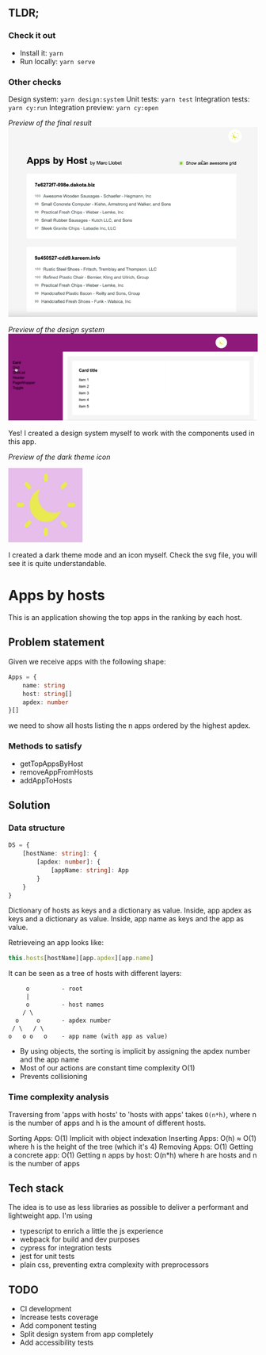 ## TLDR;
### Check it out
 - Install it: `yarn`
 - Run locally: `yarn serve`

### Other checks
Design system: `yarn design:system`
Unit tests: `yarn test`
Integration tests: `yarn cy:run`
Integration preview: `yarn cy:open`

*Preview of the final result*
![Apps by hosts preview](readme-images/apps-by-hosts-preview.gif)

*Preview of the design system*
![Design system preview](readme-images/design-system-preview.gif)

Yes! I created a design system myself to work with the components used in this app.

*Preview of the dark theme icon*

<img src="readme-images/dark-theme-icon.png" width="150" height="150" />

I created a dark theme mode and an icon myself. 
Check the svg file, you will see it is quite understandable.
# Apps by hosts
This is an application showing the top apps in the ranking by each host.

## Problem statement
Given we receive apps with the following shape:
```ts
Apps = {
    name: string
    host: string[]
    apdex: number
}[]
```
we need to show all hosts listing the n apps ordered by the highest apdex.

### Methods to satisfy
 - getTopAppsByHost
 - removeAppFromHosts
 - addAppToHosts

## Solution
### Data structure

```ts
DS = {
    [hostName: string]: {
        [apdex: number]: {
            [appName: string]: App
        }
    }
}
```
Dictionary of hosts as keys and a dictionary as value.
Inside, app apdex as keys and a dictionary as value.
Inside, app name as keys and the app as value.

Retrieveing an app looks like:
```js
this.hosts[hostName][app.apdex][app.name]
```

It can be seen as a tree of hosts with different layers:

```
     o         - root
     |
     o         - host names
    / \
  o     o      - apdex number
 / \   / \
o   o o   o    - app name (with app as value)
```

-   By using objects, the sorting is implicit
    by assigning the apdex number and the app name
-   Most of our actions are constant time complexity O(1)
-   Prevents collisioning

### Time complexity analysis

Traversing from 'apps with hosts' to 'hosts with apps' takes `O(n*h)`,
where n is the number of apps and h is the amount of different hosts.

Sorting Apps: O(1) Implicit with object indexation
Inserting Apps: O(h) ≈ O(1) where h is the height of the tree (which it's 4)
Removing Apps: O(1)
Getting a concrete app: O(1)
Getting n apps by host: O(n\*h) where h are hosts and n is the number of apps

## Tech stack
The idea is to use as less libraries as possible to deliver a performant and lightweight app.
I'm using 
 - typescript to enrich a little the js experience
 - webpack for build and dev purposes
 - cypress for integration tests
 - jest for unit tests
 - plain css, preventing extra complexity with preprocessors

## TODO
 - CI development
 - Increase tests coverage
 - Add component testing
 - Split design system from app completely
 - Add accessibility tests